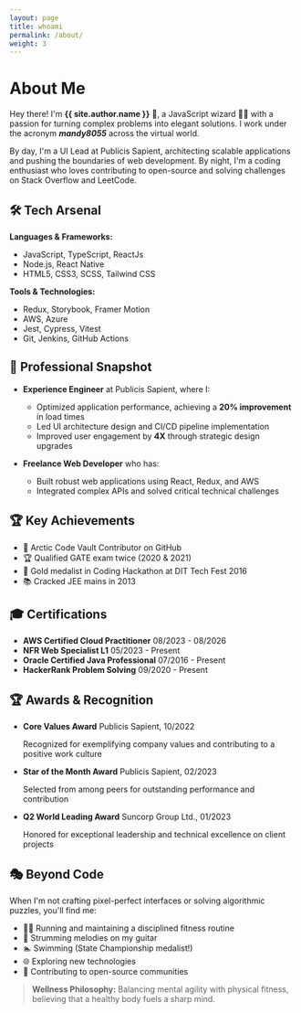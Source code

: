 ```yaml
---
layout: page
title: whoami
permalink: /about/
weight: 3
---
```


# About Me

Hey there! I'm **{{ site.author.name }}** 🤠, a JavaScript wizard 🧙‍♂️ with a passion for turning complex problems into elegant solutions. I work under the acronym **_mandy8055_** across the virtual world.

By day, I'm a UI Lead at Publicis Sapient, architecting scalable applications and pushing the boundaries of web development. By night, I'm a coding enthusiast who loves contributing to open-source and solving challenges on Stack Overflow and LeetCode.

## 🛠 Tech Arsenal

**Languages & Frameworks:**

- JavaScript, TypeScript, ReactJs
- Node.js, React Native
- HTML5, CSS3, SCSS, Tailwind CSS

**Tools & Technologies:**

- Redux, Storybook, Framer Motion
- AWS, Azure
- Jest, Cypress, Vitest
- Git, Jenkins, GitHub Actions

## 💼 Professional Snapshot

- **Experience Engineer** at Publicis Sapient, where I:

  - Optimized application performance, achieving a **20% improvement** in load times
  - Led UI architecture design and CI/CD pipeline implementation
  - Improved user engagement by **4X** through strategic design upgrades

- **Freelance Web Developer** who has:
  - Built robust web applications using React, Redux, and AWS
  - Integrated complex APIs and solved critical technical challenges

## 🏆 Key Achievements

- 🏅 Arctic Code Vault Contributor on GitHub
- 🏆 Qualified GATE exam twice (2020 & 2021)
- 🥇 Gold medalist in Coding Hackathon at DIT Tech Fest 2016
- 📚 Cracked JEE mains in 2013

## 🎓 Certifications

- **AWS Certified Cloud Practitioner**
  <span class="badge badge-secondary">08/2023 - 08/2026</span>
- **NFR Web Specialist L1**
  <span class="badge badge-secondary">05/2023 - Present</span>
- **Oracle Certified Java Professional**
  <span class="badge badge-secondary">07/2016 - Present</span>
- **HackerRank Problem Solving**
  <span class="badge badge-secondary">09/2020 - Present</span>

## 🏆 Awards & Recognition

- **Core Values Award**
  <span class="badge badge-secondary">Publicis Sapient, 10/2022</span>
  <p class="small">Recognized for exemplifying company values and contributing to a positive work culture</p>

- **Star of the Month Award**
  <span class="badge badge-secondary">Publicis Sapient, 02/2023</span>
  <p class="small">Selected from among peers for outstanding performance and contribution</p>

- **Q2 World Leading Award**
  <span class="badge badge-secondary">Suncorp Group Ltd., 01/2023</span>
  <p class="small">Honored for exceptional leadership and technical excellence on client projects</p>


## 🎭 Beyond Code

When I'm not crafting pixel-perfect interfaces or solving algorithmic puzzles, you'll find me:

- 🏃‍♂️ Running and maintaining a disciplined fitness routine
- 🎸 Strumming melodies on my guitar
- 🏊 Swimming (State Championship medalist!)
- 🌐 Exploring new technologies
- 🤝 Contributing to open-source communities

> **Wellness Philosophy:** Balancing mental agility with physical fitness, believing that a healthy body fuels a sharp mind.

